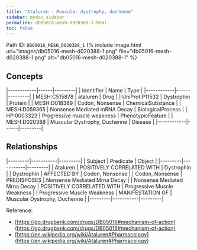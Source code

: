 ```yaml
---
title: "Ataluren - Muscular dystrophy, duchenne"
sidebar: mydoc_sidebar
permalink: db05016-mesh-d020388-1.html
toc: false 
---
```



Path ID: `DB05016_MESH_D020388_1`
{% include image.html url="images/db05016-mesh-d020388-1.png" file="db05016-mesh-d020388-1.png" alt="db05016-mesh-d020388-1" %}

## Concepts

|------------|------|---------|
| Identifier | Name | Type    |
|------------|------|---------|
| MESH:C515878 | ataluren | Drug |
| UniProt:P11532 | Dystrophin | Protein |
| MESH:D018389 | Codon, Nonsense | ChemicalSubstance |
| MESH:D059365 | Nonsense Mediated mRNA Decay | BiologicalProcess |
| HP:0003323 | Progressive muscle weakness | PhenotypicFeature |
| MESH:D020388 | Muscular Dystrophy, Duchenne | Disease |
|------------|------|---------|

## Relationships

|---------|-----------|---------|
| Subject | Predicate | Object  |
|---------|-----------|---------|
| Ataluren | POSITIVELY CORRELATED WITH | Dystrophin |
| Dystrophin | AFFECTED BY | Codon, Nonsense |
| Codon, Nonsense | PREDISPOSES | Nonsense Mediated Mrna Decay |
| Nonsense Mediated Mrna Decay | POSITIVELY CORRELATED WITH | Progressive Muscle Weakness |
| Progressive Muscle Weakness | MANIFESTATION OF | Muscular Dystrophy, Duchenne |
|---------|-----------|---------|

Reference: 
  - [https://go.drugbank.com/drugs/DB05016#mechanism-of-action](https://go.drugbank.com/drugs/DB05016#mechanism-of-action)
  - [https://en.wikipedia.org/wiki/Ataluren#Pharmacology](https://en.wikipedia.org/wiki/Ataluren#Pharmacology)
